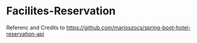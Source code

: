 # Facilites-Reservation

Referenc and Credits to https://github.com/marioszocs/spring-boot-hotel-reservation-api
